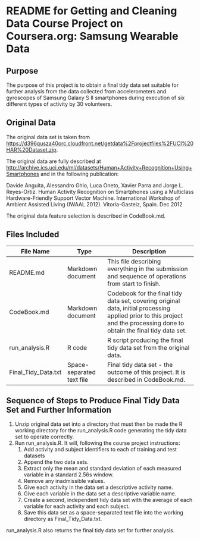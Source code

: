 # README for Getting and Cleaning Data Course Project on Coursera.org: Samsung Wearable Data

## Purpose

The purpose of this project is to obtain a final tidy data set suitable for further analysis from the data collected from accelerometers and gyroscopes of Samsung Galaxy S II smartphones during execution of six different types of activity by 30 volunteers. 

## Original Data 

The original data set is taken from https://d396qusza40orc.cloudfront.net/getdata%2Fprojectfiles%2FUCI%20HAR%20Dataset.zip. 

The original data are fully described at http://archive.ics.uci.edu/ml/datasets/Human+Activity+Recognition+Using+Smartphones and in the following publication:

Davide Anguita, Alessandro Ghio, Luca Oneto, Xavier Parra and Jorge L. Reyes-Ortiz. Human Activity Recognition on Smartphones using a Multiclass Hardware-Friendly Support Vector Machine. International Workshop of Ambient Assisted Living (IWAAL 2012). Vitoria-Gasteiz, Spain. Dec 2012

The original data feature selection is described in CodeBook.md.

## Files Included

File Name | Type | Description
----------|------|------------
README.md | Markdown document | This file describing everything in the submission and sequence of operations from start to finish.
CodeBook.md | Markdown document | Codebook for the final tidy data set, covering original data, initial processing applied prior to this project and the processing done to obtain the final tidy data set.
run_analysis.R| R code | R script producing the final tidy data set from the original data.
Final_Tidy_Data.txt| Space-separated text file | Final tidy data set - the outcome of this project. It is described in CodeBook.md.

## Sequence of Steps to Produce Final Tidy Data Set and Further Information

1. Unzip original data set into a directory that must then be made the R working directory for the run_analysis.R code generating the tidy data set to operate correctly.
2. Run run_analysis.R. It will, following the course project instructions:
	1. Add activity and subject identifiers to each of training and test datasets
	2. Append the two data sets.
	3. Extract only the mean and standard deviation of each measured variable in a standard 2.56s window.  
	4. Remove any inadmissible values.
	5. Give each activity in the data set a descriptive activity name.
	6. Give each variable in the data set a descriptive variable name. 
	7. Create a second, independent tidy data set with the average of each variable for each activity and each subject.
	8. Save this data set as a space-separated text file into the working directory as Final_Tidy_Data.txt.

run_analysis.R also returns the final tidy data set for further analysis.
